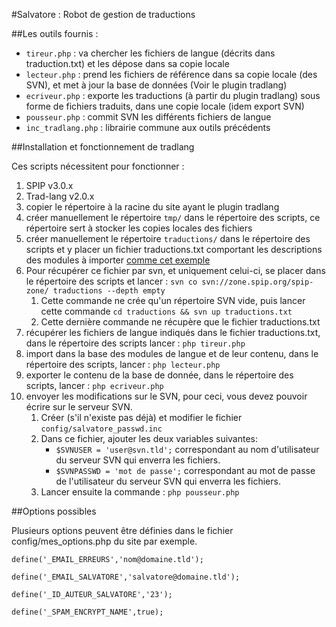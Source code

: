 #Salvatore : Robot de gestion de traductions

##Les outils fournis :

* ```tireur.php``` :
	va chercher les fichiers de langue (décrits dans traduction.txt) et les dépose dans sa copie locale
* ```lecteur.php``` :
	prend les fichiers de référence dans sa copie locale (des SVN), et met à jour la base de données (Voir le plugin tradlang)
* ```ecriveur.php``` :
	exporte les traductions (à partir du plugin tradlang) sous forme de fichiers traduits, dans une copie locale (idem export SVN)
* ```pousseur.php``` :
	commit SVN les différents fichiers de langue
* ```inc_tradlang.php``` : 
	librairie commune aux outils  précédents

##Installation et fonctionnement de tradlang

Ces scripts nécessitent pour fonctionner : 
1. SPIP v3.0.x
2. Trad-lang v2.0.x
3. copier le répertoire à la racine du site ayant le plugin tradlang
4. créer manuellement le répertoire ```tmp/``` dans le répertoire des scripts, ce répertoire sert à stocker les copies locales des fichiers
5. créer manuellement le répertoire ```traductions/``` dans le répertoire des scripts et y placer un fichier traductions.txt comportant les descriptions des modules à importer [comme cet exemple](http://zone.spip.org/trac/spip-zone/browser/traductions.txt)
6. Pour récupérer ce fichier par svn, et uniquement celui-ci, se placer dans le répertoire des scripts et lancer : ```svn co svn://zone.spip.org/spip-zone/ traductions --depth empty```
	1. Cette commande ne crée qu'un répertoire SVN vide, puis lancer cette commande ```cd traductions && svn up traductions.txt```
	2. Cette dernière commande ne récupère que le fichier traductions.txt
7. récupérer les fichiers de langue indiqués dans le fichier traductions.txt, dans le répertoire des scripts lancer : ```php tireur.php```
8. import dans la base des modules de langue et de leur contenu, dans le répertoire des scripts, lancer : ```php lecteur.php```
9. exporter le contenu de la base de donnée, dans le répertoire des scripts, lancer : ```php ecriveur.php```
10. envoyer les modifications sur le SVN, pour ceci, vous devez pouvoir écrire sur le serveur SVN.
	1. Créer (s'il n'existe pas déjà) et modifier le fichier ```config/salvatore_passwd.inc```
	2. Dans ce fichier, ajouter les deux variables suivantes:
		* ```$SVNUSER = 'user@svn.tld';``` correspondant au nom d'utilisateur du serveur SVN qui enverra les fichiers.
		* ```$SVNPASSWD = 'mot de passe';``` correspondant au mot de passe de l'utilisateur du serveur SVN qui enverra les fichiers.
	3. Lancer ensuite la commande : ```php pousseur.php```


##Options possibles

Plusieurs options peuvent être définies dans le fichier config/mes_options.php du site par exemple.

```define('_EMAIL_ERREURS','nom@domaine.tld');```

```define('_EMAIL_SALVATORE','salvatore@domaine.tld');```

```define('_ID_AUTEUR_SALVATORE','23');```

```define('_SPAM_ENCRYPT_NAME',true);```

